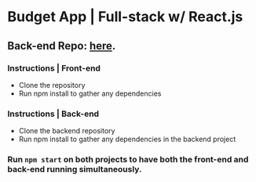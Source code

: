 # Budget App | Full-stack w/ React.js

## Back-end Repo: <a href="https://github.com/winterbelle/budget-app-backend">here</a>.

### Instructions | Front-end
- Clone the repository
- Run npm install to gather any dependencies

### Instructions | Back-end
- Clone the backend repository
- Run npm install to gather any dependencies in the backend project

### Run `npm start` on both projects to have both the front-end and back-end running simultaneously.